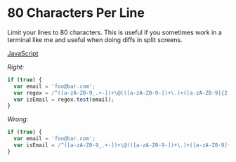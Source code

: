 # 80 Characters Per Line

Limit your lines to 80 characters. This is useful if you sometimes work in
a terminal like me and useful when doing diffs in split screens.

[JavaScript](../js/80-characters-per-line.js)

*Right:*

```js
if (true) {
  var email = 'foo@bar.com';
  var regex = /^([a-zA-Z0-9_.+-])+\@(([a-zA-Z0-9-])+\.)+([a-zA-Z0-9]{2,4})+$/;
  var isEmail = regex.test(email);
}
```

*Wrong:*

```js
if (true) {
  var email = 'foo@bar.com';
  var isEmail = /^([a-zA-Z0-9_.+-])+\@(([a-zA-Z0-9-])+\.)+([a-zA-Z0-9]{2,4})+$/.test(email);
}
```
